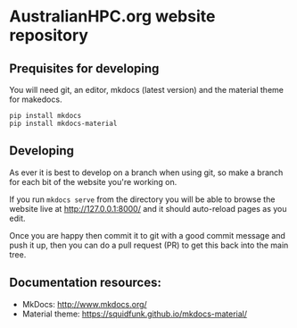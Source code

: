 # AustralianHPC.org website repository

## Prequisites for developing

You will need git, an editor, mkdocs (latest version) and the material theme for makedocs.

```
pip install mkdocs
pip install mkdocs-material
```

## Developing

As ever it is best to develop on a branch when using git, so make a branch for each bit of the website you're working on.

If you run `mkdocs serve` from the directory you will be able to browse the website live at http://127.0.0.1:8000/ and it should auto-reload pages as you edit.

Once you are happy then commit it to git with a good commit message and push it up, then you can do a pull request (PR) to get this back into the main tree.

## Documentation resources:

* MkDocs: http://www.mkdocs.org/
* Material theme: https://squidfunk.github.io/mkdocs-material/
